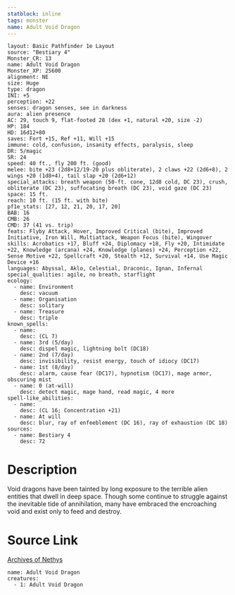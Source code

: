```yaml
---
statblock: inline
tags: monster
name: Adult Void Dragon
---
```

```statblock
layout: Basic Pathfinder 1e Layout
source: "Bestiary 4"
Monster_CR: 13
name: Adult Void Dragon
Monster_XP: 25600
alignment: NE
size: Huge
type: dragon
INI: +5
perception: +22
senses: dragon senses, see in darkness
aura: alien presence
AC: 29, touch 9, flat-footed 28 (dex +1, natural +20, size -2)
HP: 184
HD: 16d12+80
saves: Fort +15, Ref +11, Will +15
immune: cold, confusion, insanity effects, paralysis, sleep
DR: 5/magic
SR: 24
speed: 40 ft., fly 200 ft. (good)
melee: bite +23 (2d8+12/19-20 plus obliterate), 2 claws +22 (2d6+8), 2 wings +20 (1d8+4), tail slap +20 (2d6+12)
special_attacks: breath weapon (50-ft. cone, 12d8 cold, DC 23), crush, obliterate (DC 23), suffocating breath (DC 23), void gaze (DC 23)
space: 15 ft.
reach: 10 ft. (15 ft. with bite)
pf1e_stats: [27, 12, 21, 20, 17, 20]
BAB: 16
CMB: 26
CMD: 37 (41 vs. trip)
feats: Flyby Attack, Hover, Improved Critical (bite), Improved Initiative, Iron Will, Multiattack, Weapon Focus (bite), Wingover
skills: Acrobatics +17, Bluff +24, Diplomacy +18, Fly +20, Intimidate +22, Knowledge (arcana) +24, Knowledge (planes) +24, Perception +22, Sense Motive +22, Spellcraft +20, Stealth +12, Survival +14, Use Magic Device +16
languages: Abyssal, Aklo, Celestial, Draconic, Ignan, Infernal
special_qualities: agile, no breath, starflight
ecology:
  - name: Environment
    desc: vacuum
  - name: Organisation
    desc: solitary
  - name: Treasure
    desc: triple
known_spells:
  - name:
    desc: (CL 7)
  - name: 3rd (5/day)
    desc: dispel magic, lightning bolt (DC18)
  - name: 2nd (7/day)
    desc: invisibility, resist energy, touch of idiocy (DC17)
  - name: 1st (8/day)
    desc: alarm, cause fear (DC17), hypnotism (DC17), mage armor, obscuring mist
  - name: 0 (at-will)
    desc: detect magic, mage hand, read magic, 4 more
spell-like_abilities:
  - name:
    desc: (CL 16; Concentration +21)
  - name: At will
    desc: blur, ray of enfeeblement (DC 16), ray of exhaustion (DC 18)
sources:
  - name: Bestiary 4
    desc: 72
```
# Description
Void dragons have been tainted by long exposure to the terrible alien entities that dwell in deep space. Though some continue to struggle against the inevitable tide of annihilation, many have embraced the encroaching void and exist only to feed and destroy.
# Source Link
[Archives of Nethys](https://aonprd.com/MonsterDisplay.aspx?ItemName=Adult%20Void%20Dragon)
```encounter-table
name: Adult Void Dragon
creatures:
  - 1: Adult Void Dragon
```
